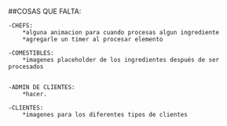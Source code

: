 ##COSAS QUE FALTA:

    -CHEFS: 
        *alguna animacion para cuando procesas algun ingrediente
        *agregarle un timer al procesar elemento

    -COMESTIBLES:
        *imagenes placeholder de los ingredientes después de ser procesados


    -ADMIN DE CLIENTES:
        *hacer.

    -CLIENTES:
        *imagenes para los diferentes tipos de clientes
